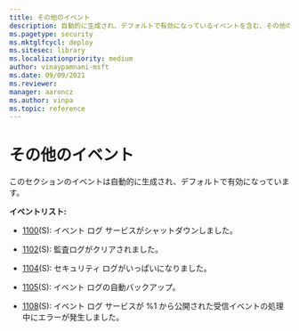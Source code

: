 ```yaml
---
title: その他のイベント
description: 自動的に生成され、デフォルトで有効になっているイベントを含む、その他のイベント監査サブカテゴリについて説明します。
ms.pagetype: security
ms.mktglfcycl: deploy
ms.sitesec: library
ms.localizationpriority: medium
author: vinaypamnani-msft
ms.date: 09/09/2021
ms.reviewer: 
manager: aaroncz
ms.author: vinpa
ms.topic: reference
---
```


# その他のイベント

このセクションのイベントは自動的に生成され、デフォルトで有効になっています。

**イベントリスト:**

-   [1100](event-1100.md)(S): イベント ログ サービスがシャットダウンしました。

-   [1102](event-1102.md)(S): 監査ログがクリアされました。

-   [1104](event-1104.md)(S): セキュリティ ログがいっぱいになりました。

-   [1105](event-1105.md)(S): イベント ログの自動バックアップ。

-   [1108](event-1108.md)(S): イベント ログ サービスが %1 から公開された受信イベントの処理中にエラーが発生しました。
